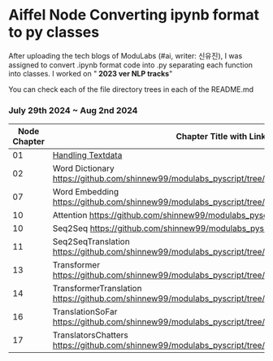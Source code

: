 # Aiffel Node Converting ipynb format to py classes
After uploading the tech blogs of ModuLabs (#ai, writer: 신유진), I was assigned to convert .ipynb format code into .py separating each function into classes. I worked on "<b> 2023 ver NLP tracks</b>" <br>

You can check each of the file directory trees in each of the README.md <br>

### July 29th 2024 ~ Aug 2nd 2024 <br>
|Node Chapter|Chapter Title with Link|
|----|--------|
|01|<a href="https://github.com/shinnew99/modulabs_pyscript/tree/main/01_handling_textdata">Handling Textdata</a>|
|02|Word Dictionary <a>https://github.com/shinnew99/modulabs_pyscript/tree/main/02_word_dictionary</a>|
|07|Word Embedding <a>https://github.com/shinnew99/modulabs_pyscript/tree/main/07_wordembedding</a>|
|10|Attention <a>https://github.com/shinnew99/modulabs_pyscript/tree/main/10_Attention</a>|
|10|Seq2Seq <a>https://github.com/shinnew99/modulabs_pyscript/tree/main/10_Seq2Seq</a>|
|11|Seq2SeqTranslation <a>https://github.com/shinnew99/modulabs_pyscript/tree/main/11_Seq2SeqTranslation</a>|
|13|Transformer <a>https://github.com/shinnew99/modulabs_pyscript/tree/main/13_Transformer</a>|
|14|TransformerTranslation <a>https://github.com/shinnew99/modulabs_pyscript/tree/main/14_TransformerTranslation</a>|
|16|TranslationSoFar <a>https://github.com/shinnew99/modulabs_pyscript/tree/main/16_TranslationsSoFar</a>|
|17|TranslatorsChatters <a>https://github.com/shinnew99/modulabs_pyscript/tree/main/17_TranslatorsChatters</a>|
